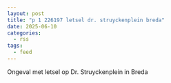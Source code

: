 ```yaml
---
layout: post
title: "p 1 226197 letsel dr. struyckenplein breda"
date: 2025-06-10
categories: 
  - rss
tags: 
  - feed
---
```


Ongeval met letsel op Dr. Struyckenplein in Breda
